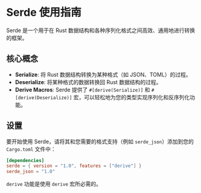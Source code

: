 # Serde 使用指南

Serde 是一个用于在 Rust 数据结构和各种序列化格式之间高效、通用地进行转换的框架。

## 核心概念

- **Serialize**: 将 Rust 数据结构转换为某种格式（如 JSON、TOML）的过程。
- **Deserialize**: 将某种格式的数据转换回 Rust 数据结构的过程。
- **Derive Macros**: Serde 提供了 `#[derive(Serialize)]` 和 `#[derive(Deserialize)]` 宏，可以轻松地为您的类型实现序列化和反序列化功能。

## 设置

要开始使用 Serde，请将其和您需要的格式支持（例如 `serde_json`）添加到您的 `Cargo.toml` 文件中：

```toml
[dependencies]
serde = { version = "1.0", features = ["derive"] }
serde_json = "1.0"
```

`derive` 功能是使用 `derive` 宏所必需的。